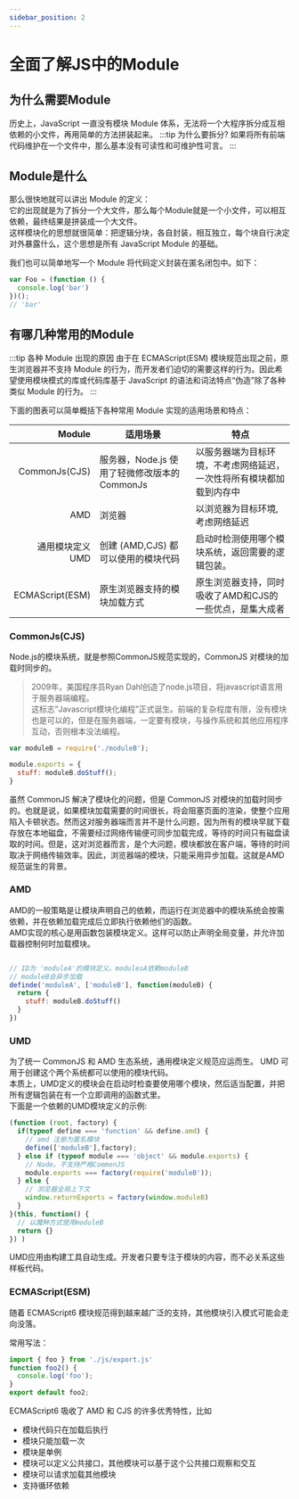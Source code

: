 ```yaml
---
sidebar_position: 2
---
```


# 全面了解JS中的Module


## 为什么需要Module

历史上，JavaScript 一直没有模块 Module 体系，无法将一个大程序拆分成互相依赖的小文件，再用简单的方法拼装起来。
:::tip 为什么要拆分?
如果将所有前端代码维护在一个文件中，那么基本没有可读性和可维护性可言。
:::

## Module是什么

那么很快地就可以讲出 Module 的定义：\
它的出现就是为了拆分一个大文件，那么每个Module就是一个小文件，可以相互依赖，最终结果是拼装成一个大文件。\
这样模块化的思想就很简单：把逻辑分块，各自封装，相互独立，每个块自行决定对外暴露什么，这个思想是所有 JavaScript Module  的基础。

我们也可以简单地写一个 Module 将代码定义封装在匿名闭包中。如下：
```js
var Foo = (function () {
  console.log('bar')
})();
// 'bar'
```

## 有哪几种常用的Module
:::tip 各种 Module 出现的原因
由于在 ECMAScript(ESM) 模块规范出现之前，原生浏览器并不支持 Module 的行为，而开发者们迫切的需要这样的行为。因此希望使用模块模式的库或代码库基于 JavaScript 的语法和词法特点“伪造”除了各种类似 Module 的行为。
:::

下面的图表可以简单概括下各种常用 Module 实现的适用场景和特点：

|           Module | 适用场景                                     | 特点                                                               |
|-----------------:|-------------------------------------------|------------------------------------------------------------------|
|    CommonJs(CJS) | 服务器，Node.js 使用了轻微修改版本的 CommonJs | 以服务器端为目标环境，不考虑网络延迟，一次性将所有模块都加载到内存中 |
|              AMD | 浏览器                                       | 以浏览器为目标环境,考虑网络延迟                                    |
| 通用模块定义 UMD | 创建 (AMD,CJS) 都可以使用的模块代码          | 启动时检测使用哪个模块系统，返回需要的逻辑包装。                     |
|  ECMAScript(ESM) | 原生浏览器支持的模块加载方式                 | 原生浏览器支持，同时吸收了AMD和CJS的一些优点，是集大成者             |

### CommonJs(CJS)

Node.js的模块系统，就是参照CommonJS规范实现的，CommonJS 对模块的加载时同步的。

>2009年，美国程序员Ryan Dahl创造了node.js项目，将javascript语言用于服务器端编程。\
这标志”Javascript模块化编程”正式诞生。前端的复杂程度有限，没有模块也是可以的，但是在服务器端，一定要有模块，与操作系统和其他应用程序互动，否则根本没法编程。
```js
var moduleB = require('./moduleB');

module.exports = {
  stuff: moduleB.doStuff();
}

```

虽然 CommonJS 解决了模块化的问题，但是 CommonJS 对模块的加载时同步的。也就是说，如果模块加载需要的时间很长，将会阻塞页面的渲染，使整个应用陷入卡顿状态。然而这对服务器端而言并不是什么问题，因为所有的模块早就下载存放在本地磁盘，不需要经过网络传输便可同步加载完成，等待的时间只有磁盘读取的时间。但是，这对浏览器而言，是个大问题，模块都放在客户端，等待的时间取决于网络传输效率。因此，浏览器端的模块，只能采用异步加载。这就是AMD规范诞生的背景。


### AMD
AMD的一般策略是让模块声明自己的依赖，而运行在浏览器中的模块系统会按需依赖，并在依赖加载完成后立即执行依赖他们的函数。\
AMD实现的核心是用函数包装模块定义。这样可以防止声明全局变量，并允许加载器控制何时加载模块。

```js

// ID为 'moduleA'的模块定义。modulesA依赖moduleB
// moduleB会异步加载
definde('moduleA', ['moduleB'], function(moduleB) {
  return {
    stuff: moduleB.doStuff()
  }
})

```

### UMD

为了统一 CommonJS 和 AMD 生态系统，通用模块定义规范应运而生。 UMD 可用于创建这个两个系统都可以使用的模块代码。\
本质上，UMD定义的模块会在启动时检查要使用哪个模块，然后适当配置，并把所有逻辑包装在有一个立即调用的函数式里。\
下面是一个依赖的UMD模块定义的示例:
```js
(function (root, factory) {
  if(typeof define === 'function' && define.amd) {
    // amd 注册为匿名模块
    define(['moduleB'],factory);
  } else if (typeof module === 'object' && module.exports) {
    // Node。不支持严格CommonJS
    module.exports === factory(require('moduleB'));
  } else {
    // 浏览器全局上下文
    window.returnExports = factory(window.moduleB)
  }
}(this, function() {
  // 以魔种方式使用moduleB
  return {}
}) )
```

UMD应用由构建工具自动生成。开发者只要专注于模块的内容，而不必关系这些样板代码。

### ECMAScript(ESM)

随着 ECMAScript6 模块规范得到越来越广泛的支持，其他模块引入模式可能会走向没落。

常用写法：
```js
import { foo } from './js/export.js'
function foo2() {
  console.log('foo');
}
export default foo2;
```

ECMAScript6 吸收了 AMD 和 CJS 的许多优秀特性，比如
* 模块代码只在加载后执行
* 模块只能加载一次
* 模块是单例
* 模块可以定义公共接口，其他模块可以基于这个公共接口观察和交互
* 模块可以请求加载其他模块
* 支持循环依赖